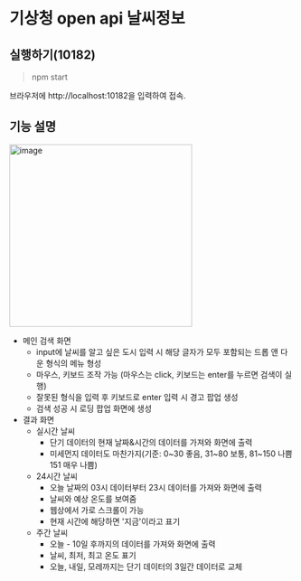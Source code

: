 # 기상청 open api 날씨정보 

## 실행하기(10182)
> npm start

브라우저에 http://localhost:10182을 입력하여 접속.

## 기능 설명
<img width="323" alt="image" src="https://github.com/YuHaeMi/weather-app/assets/113071904/07ff750c-33aa-48a9-9f7a-abc28ebe24a4">

- 메인 검색 화면
  - input에 날씨를 알고 싶은 도시 입력 시 해당 글자가 모두 포함되는 드롭 앤 다운 형식의 메뉴 형성
  - 마우스, 키보드 조작 가능 (마우스는 click, 키보드는 enter를 누르면 검색이 실행)
  - 잘못된 형식을 입력 후 키보드로 enter 입력 시 경고 팝업 생성
  - 검색 성공 시 로딩 팝업 화면에 생성
- 결과 화면
  - 실시간 날씨
    - 단기 데이터의 현재 날짜&시간의 데이터를 가져와 화면에 출력
    - 미세먼지 데이터도 마찬가지(기준: 0~30 좋음, 31~80 보통, 81~150 나쁨 151 매우 나쁨)
  - 24시간 날씨
    - 오늘 날짜의 03시 데이터부터 23시 데이터를 가져와 화면에 출력
    - 날씨와 예상 온도를 보여줌
    - 웹상에서 가로 스크롤이 가능
    - 현재 시간에 해당하면 '지금'이라고 표기
  - 주간 날씨
    - 오늘 - 10일 후까지의 데이터를 가져와 화면에 출력
    - 날씨, 최저, 최고 온도 표기
    - 오늘, 내일, 모레까지는 단기 데이터의 3일간 데이터로 교체
